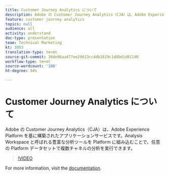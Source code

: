 ```yaml
---
title: Customer Journey Analytics について
description: Adobe の Customer Journey Analytics（CJA）は、Adobe Experience Platform を基に構築されたアプリケーションサービスです。Analysis Workspace と呼ばれる豊富な分析ツールを Platform に組み込むことで、任意の Platform データセットで複数チャネルの分析を実行できます。
feature: customer journey analytics
topics: null
audience: all
activity: understand
doc-type: presentation
team: Technical Marketing
kt: 3953
translation-type: tm+mt
source-git-commit: 36de96aa477ee29613cc4db2619c1d8bd1d811d0
workflow-type: tm+mt
source-wordcount: '108'
ht-degree: 94%

---
```



# Customer Journey Analytics について

Adobe の Customer Journey Analytics（CJA）は、Adobe Experience Platform を基に構築されたアプリケーションサービスです。Analysis Workspace と呼ばれる豊富な分析ツールを Platform に組み込むことで、任意の Platform データセットで複数チャネルの分析を実行できます。

>[!VIDEO](https://video.tv.adobe.com/v/30090/?quality=12&enable10seconds=on&speedcontrol=on)

For more information, visit the [documentation](https://docs.adobe.com/content/help/ja-JP/analytics-platform/using/cja-landing.html).
